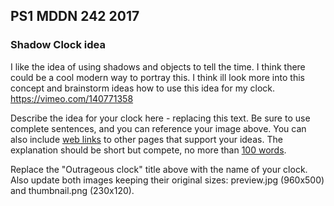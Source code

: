 ## PS1 MDDN 242 2017

### Shadow Clock idea 

I like the idea of using shadows and objects to tell the time. I think there could be a cool modern way to portray this. I think ill look more into this concept and brainstorm ideas how to use this idea for my clock. 
https://vimeo.com/140771358 


Describe the idea for your clock here - replacing this text.
Be sure to use complete sentences, and you can reference your 
image above. You can also include
[web links](https://en.wikipedia.org/wiki/Clock_of_the_Long_Now)
to other pages that support your ideas.  The explanation should
be short but compete, no more than [100 words](https://wordcounter.net/).

Replace the "Outrageous clock" title above with the name of
your clock. Also update both images keeping their original sizes:
preview.jpg (960x500) and thumbnail.png (230x120).